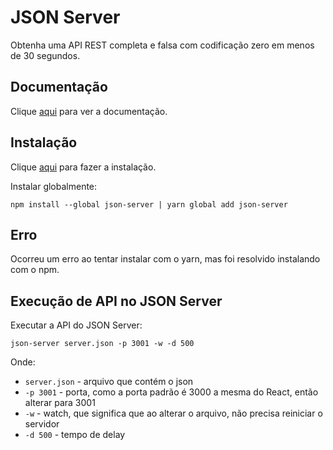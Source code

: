 # JSON Server

Obtenha uma API REST completa e falsa com codificação zero em menos de 30 segundos.

## Documentação

Clique [aqui](https://github.com/typicode/json-server) para ver a documentação.

## Instalação

Clique [aqui](https://www.npmjs.com/package/json-server) para fazer a instalação.

Instalar globalmente:

```
npm install --global json-server | yarn global add json-server
```

## Erro

Ocorreu um erro ao tentar instalar com o yarn, mas foi resolvido instalando com o npm.

## Execução de API no JSON Server

Executar a API do JSON Server:

```
json-server server.json -p 3001 -w -d 500
```

Onde:

- `server.json` - arquivo que contém o json
- `-p 3001` - porta, como a porta padrão é 3000 a mesma do React, então alterar para 3001
- `-w` - watch, que significa que ao alterar o arquivo, não precisa reiniciar o servidor
- `-d 500` - tempo de delay
